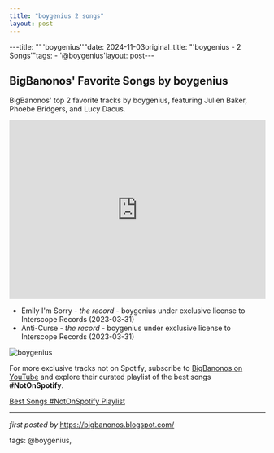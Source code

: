 ```yaml
---
title: "boygenius 2 songs"
layout: post
---
```

---title: "' 'boygenius''"date: 2024-11-03original_title: "'boygenius - 2 Songs'"tags:  - '@boygenius'layout: post---<h2>BigBanonos' Favorite Songs by boygenius</h2> <!-- Search Description --><p>BigBanonos' top 2 favorite tracks by boygenius, featuring Julien Baker, Phoebe Bridgers, and Lucy Dacus.</p> <!-- Spotify Playlist Embed --><iframe src="https://open.spotify.com/embed/playlist/6RxjdvS8SlYvoyDBqrEGl4?utm_source=generator" width="100%" height="352" frameBorder="0" allowfullscreen="" allow="autoplay; clipboard-write; encrypted-media; fullscreen; picture-in-picture" loading="lazy"></iframe> <!-- Song Listings --><ul> <li>Emily I'm Sorry - <em>the record</em> - boygenius under exclusive license to Interscope Records (2023-03-31)</li> <li>Anti-Curse - <em>the record</em> - boygenius under exclusive license to Interscope Records (2023-03-31)</li></ul> <!-- Image --><img src="https://media.them.us/photos/65bd3e64b81f3f58a8de327e/4:3/w_1704,h_1278,c_limit/boygenius.jpg" alt="boygenius"/><!--Subscribe and Playlist Links--><div>    <p>For more exclusive tracks not on Spotify, subscribe to <a href="https://www.youtube.com/@BigBanonos" target="_blank">BigBanonos on YouTube</a> and explore their curated playlist of the best songs <strong>#NotOnSpotify</strong>.</p>    <p><a href="https://www.youtube.com/playlist?list=PLtuNtuTatqI0kFahUCbtbfenC_ET5O_tr" target="_blank">Best Songs #NotOnSpotify Playlist<br /></a></p></div><hr /><p><em>first posted by</em> <a href="https://bigbanonos.blogspot.com/" rel="noopener" target="_new">https://bigbanonos.blogspot.com/</a></p><p>tags: @boygenius,</p>